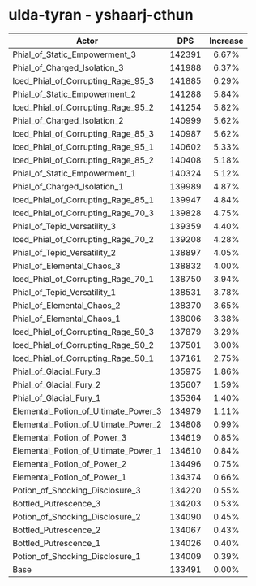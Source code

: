 # ulda-tyran - yshaarj-cthun
| Actor | DPS | Increase |
|---|:---:|:---:|
|Phial_of_Static_Empowerment_3|142391|6.67%|
|Phial_of_Charged_Isolation_3|141988|6.37%|
|Iced_Phial_of_Corrupting_Rage_95_3|141885|6.29%|
|Phial_of_Static_Empowerment_2|141288|5.84%|
|Iced_Phial_of_Corrupting_Rage_95_2|141254|5.82%|
|Phial_of_Charged_Isolation_2|140999|5.62%|
|Iced_Phial_of_Corrupting_Rage_85_3|140987|5.62%|
|Iced_Phial_of_Corrupting_Rage_95_1|140602|5.33%|
|Iced_Phial_of_Corrupting_Rage_85_2|140408|5.18%|
|Phial_of_Static_Empowerment_1|140324|5.12%|
|Phial_of_Charged_Isolation_1|139989|4.87%|
|Iced_Phial_of_Corrupting_Rage_85_1|139947|4.84%|
|Iced_Phial_of_Corrupting_Rage_70_3|139828|4.75%|
|Phial_of_Tepid_Versatility_3|139359|4.40%|
|Iced_Phial_of_Corrupting_Rage_70_2|139208|4.28%|
|Phial_of_Tepid_Versatility_2|138897|4.05%|
|Phial_of_Elemental_Chaos_3|138832|4.00%|
|Iced_Phial_of_Corrupting_Rage_70_1|138750|3.94%|
|Phial_of_Tepid_Versatility_1|138531|3.78%|
|Phial_of_Elemental_Chaos_2|138370|3.65%|
|Phial_of_Elemental_Chaos_1|138006|3.38%|
|Iced_Phial_of_Corrupting_Rage_50_3|137879|3.29%|
|Iced_Phial_of_Corrupting_Rage_50_2|137501|3.00%|
|Iced_Phial_of_Corrupting_Rage_50_1|137161|2.75%|
|Phial_of_Glacial_Fury_3|135975|1.86%|
|Phial_of_Glacial_Fury_2|135607|1.59%|
|Phial_of_Glacial_Fury_1|135364|1.40%|
|Elemental_Potion_of_Ultimate_Power_3|134979|1.11%|
|Elemental_Potion_of_Ultimate_Power_2|134808|0.99%|
|Elemental_Potion_of_Power_3|134619|0.85%|
|Elemental_Potion_of_Ultimate_Power_1|134610|0.84%|
|Elemental_Potion_of_Power_2|134496|0.75%|
|Elemental_Potion_of_Power_1|134374|0.66%|
|Potion_of_Shocking_Disclosure_3|134220|0.55%|
|Bottled_Putrescence_3|134203|0.53%|
|Potion_of_Shocking_Disclosure_2|134090|0.45%|
|Bottled_Putrescence_2|134067|0.43%|
|Bottled_Putrescence_1|134026|0.40%|
|Potion_of_Shocking_Disclosure_1|134009|0.39%|
|Base|133491|0.00%|
